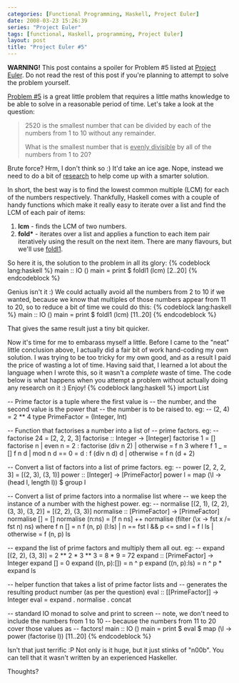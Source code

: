 ```yaml
---
categories: [Functional Programming, Haskell, Project Euler]
date: 2008-03-23 15:26:39
series: "Project Euler"
tags: [functional, Haskell, programming, Project Euler]
layout: post
title: "Project Euler #5"
---
```

<strong>WARNING!</strong> This post contains a spoiler for Problem #5 listed at <a href="http://projecteuler.net/" title="Project Euler">Project Euler</a>. Do not read the rest of this post if you're planning to attempt to solve the problem yourself.

<!--more-->

<a href="http://projecteuler.net/index.php?section=problems&id=5">Problem #5</a> is a great little problem that requires a little maths knowledge to be able to solve in a reasonable period of time. Let's take a look at the question:<blockquote><p>2520 is the smallest number that can be divided by each of the numbers from 1 to 10 without any remainder.

What is the smallest number that is <u>evenly divisible</u> by all of the numbers from 1 to 20?</p></blockquote>
Brute force? Hrm, I don't think so :) It'd take an ice age. Nope, instead we need to do a bit of <a href="http://en.wikipedia.org/wiki/Least_common_multiple" title="Least common multiple">research</a> to help come up with a smarter solution.

In short, the best way is to find the lowest common multiple (LCM) for each of the numbers respectively. Thankfully, Haskell comes with a couple of handy functions which make it really easy to iterate over a list and find the LCM of each pair of items:<ol><li><strong>lcm</strong> - finds the LCM of two numbers.</li><li><strong>fold*</strong> - iterates over a list and applies a function to each item pair iteratively using the result on the next item. There are many flavours, but we'll use <a href="http://haskell.org/ghc/docs/latest/html/libraries/base/Prelude.html#v%3Afoldl1" title="foldl1">foldl1</a>.</li></ol>
So here it is, the solution to the problem in all its glory:
{% codeblock lang:haskell %}
main :: IO ()
main = print $ foldl1 (lcm) [2..20]
{% endcodeblock %}

Genius isn't it :) We could actually avoid all the numbers from 2 to 10 if we wanted, because we know that multiples of those numbers appear from 11 to 20, so to reduce a bit of time we could do this:
{% codeblock lang:haskell %}
main :: IO ()
main = print $ foldl1 (lcm) [11..20]
{% endcodeblock %}

That gives the same result just a tiny bit quicker.

Now it's time for me to embarass myself a little. Before I came to the "neat" little conclusion above, I actually did a fair bit of work hand-coding my own solution. I was trying to be too tricky for my own good, and as a result I paid the price of wasting a lot of time. Having said that, I learned a lot about the language when I wrote this, so it wasn't a <em>complete</em> waste of time. The code below is what happens when you attempt a problem without actually doing any research on it :) Enjoy!
{% codeblock lang:haskell %}
import List

-- Prime factor is a tuple where the first value is
-- the number, and the second value is the power that
-- the number is to be raised to. eg:
-- (2, 4) = 2 ** 4
type PrimeFactor = (Integer, Int)

-- Function that factorises a number into a list of
-- prime factors. eg:
-- factorise 24 = [2, 2, 2, 3]
factorise :: Integer -> [Integer]
factorise 1 = []
factorise n | even n    = 2 : factorise (div n 2)
            | otherwise = f n 3
          where
            f 1 _ = []
            f n d | mod n d == 0  = d : f (div n d) d
                  | otherwise     = f n (d + 2)

-- Convert a list of factors into a list of prime factors. eg:
-- power [2, 2, 2, 3] = [(2, 3), (3, 1)]
power :: [Integer] -> [PrimeFactor]
power l = map (\l -> (head l, length l)) $ group l

-- Convert a list of prime factors into a normalise list where
-- we keep the instance of a number with the highest power. eg:
-- normalise [(2, 1), (2, 2), (3, 3), (3, 2)] = [(2, 2), (3, 3)]
normalise :: [PrimeFactor] -> [PrimeFactor]
normalise []      = []
normalise (n:ns)  = [f n ns] ++ normalise (filter (\x -> fst x /= fst n) ns)
          where
            f n []          = n
            f (n, p) (l:ls) | n == fst l && p <= snd l  = f l ls
                            | otherwise                 = f (n, p) ls

-- expand the list of prime factors and multiply them all out. eg:
-- expand [(2, 2), (3, 3)] = 2 ** 2 * 3 ** 3 = 8 * 9 = 72
expand :: [PrimeFactor] -> Integer
expand []           = 0
expand ((n, p):[])  = n ^ p
expand ((n, p):ls)  = n ^ p * expand ls

-- helper function that takes a list of prime factor lists and
-- generates the resulting product number (as per the question)
eval :: [[PrimeFactor]] -> Integer
eval = expand . normalise . concat

-- standard IO monad to solve and print to screen
-- note, we don't need to include the numbers from 1 to 10
-- because the numbers from 11 to 20 cover those values as
-- factors!
main :: IO ()
main = print $ eval $ map (\l -> power (factorise l)) [11..20]
{% endcodeblock %}

Isn't that just terrific :P Not only is it huge, but it just stinks of "n00b". You can tell that it wasn't written by an experienced Haskeller.

Thoughts?
